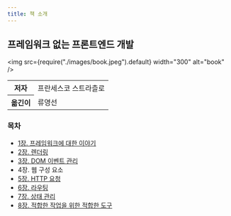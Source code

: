 ```yaml
---
title: 책 소개
---
```


## 프레임워크 없는 프론트엔드 개발

<img
src={require("./images/book.jpeg").default}
width="300"
alt="book"
/>

<table>
  <tr>
    <th>저자</th>
    <td>프란세스코 스트라츨로</td>
  </tr>
  <tr>
    <th>옮긴이</th>
    <td>류영선</td>
  </tr>
</table>

### 목차

- [1장. 프레임워크에 대한 이야기](./01.md)
- [2장. 렌더링](./02.md)
- [3장. DOM 이벤트 관리](./03.md)
- 4장. 웹 구성 요소
- [5장. HTTP 요청](./05.md)
- [6장. 라우팅](./06.md)
- [7장. 상태 관리](./07.md)
- [8장. 적합한 작업을 위한 적합한 도구](./08.md)
